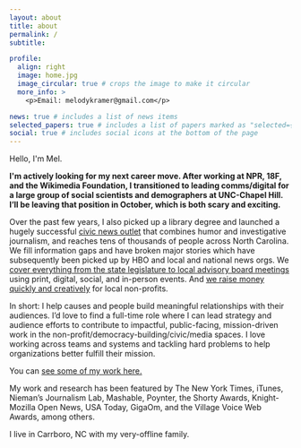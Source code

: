 ```yaml
---
layout: about
title: about
permalink: /
subtitle: 

profile:
  align: right
  image: home.jpg
  image_circular: true # crops the image to make it circular
  more_info: >
    <p>Email: melodykramer@gmail.com</p>

news: true # includes a list of news items
selected_papers: true # includes a list of papers marked as "selected={true}"
social: true # includes social icons at the bottom of the page
---
```


Hello, I'm Mel. 

<b> I'm actively looking for my next career move. After working at NPR, 18F, and the Wikimedia Foundation, I transitioned to leading comms/digital for a large group of social scientists and demographers at UNC-Chapel Hill. I’ll be leaving that position in October, which is both scary and exciting. </b>

Over the past few years, I also picked up a library degree and launched a hugely successful [civic news outlet](https://www.niemanlab.org/2024/06/triangle-blog-blog-aims-for-a-sweet-spot-between-local-news-and-progressive-politics/) that combines humor and investigative journalism, and reaches tens of thousands of people across North Carolina. We fill information gaps and have broken major stories which have subsequently been picked up by HBO and local and national news orgs. We [cover everything from the state legislature to local advisory board meetings](https://triangleblogblog.com/) using print, digital, social, and in-person events. And [we raise money quickly and creatively](https://triangleblogblog.com/2024/07/17/porch-fundraiser-we-raised-12100-in-donations-from-126-tbb-readers/) for local non-profits. 

In short: I help causes and people build meaningful relationships with their audiences. I’d love to find a full-time role where I can lead strategy and audience efforts to contribute to impactful, public-facing, mission-driven work in the non-profit/democracy-building/civic/media spaces. I love working across teams and systems and tackling hard problems to help organizations better fulfill their mission.

You can [see some of my work here.](https://melodykramer.github.io/projects/)

My work and research has been featured by The New York Times, iTunes, Nieman’s Journalism Lab, Mashable, Poynter, the Shorty Awards, Knight-Mozilla Open News, USA Today, GigaOm, and the Village Voice Web Awards, among others. 

I live in Carrboro, NC with my very-offline family.

